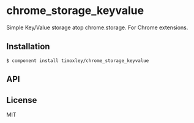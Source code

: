 
# chrome_storage_keyvalue

  Simple Key/Value storage atop chrome.storage. For Chrome extensions.

## Installation

    $ component install timoxley/chrome_storage_keyvalue

## API

   

## License

  MIT
